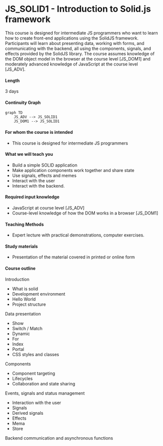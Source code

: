 # JS_SOLID1 - Introduction to Solid.js framework

This course is designed for intermediate JS programmers who want to learn how to create front-end applications using the SolidJS framework. Participants will learn about presenting data, working with forms, and communicating with the backend, all using the components, signals, and effects provided by the SolidJS library. The course assumes knowledge of the DOM object model in the browser at the course level [JS_DOM1] and moderately advanced knowledge of JavaScript at the course level [JS_ADV].

#### Length

3 days

#### Continuity Graph

```mermaid
graph TD
    JS_ADV --> JS_SOLID1
    JS_DOM1 --> JS_SOLID1
```

#### For whom the course is intended

- This course is designed for intermediate JS programmers

#### What we will teach you

- Build a simple SOLID application
- Make application components work together and share state
- Use signals, effects and memes
- Interact with the user
- Interact with the backend.

#### Required input knowledge

- JavaScript at course level [JS_ADV]
- Course-level knowledge of how the DOM works in a browser [JS_DOM1]

#### Teaching Methods

- Expert lecture with practical demonstrations, computer exercises.

#### Study materials

- Presentation of the material covered in printed or online form

#### Course outline

Introduction

- What is solid
- Development environment
- Hello World
- Project structure

Data presentation

- Show
- Switch / Match
- Dynamic
- For
- Index
- Portal
- CSS styles and classes

Components

- Component targeting
- Lifecycles
- Collaboration and state sharing

Events, signals and status management

- Interaction with the user
- Signals
- Derived signals
- Effects
- Mema
- Store

Backend communication and asynchronous functions
